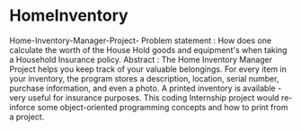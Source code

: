 # HomeInventory
Home-Inventory-Manager-Project-
Problem statement : How does one calculate the worth of the House Hold goods and equipment's when taking a Household Insurance policy.
Abstract : The Home Inventory Manager Project helps you keep track of your valuable belongings. For every item in your inventory, the program stores a description, location, serial number, purchase information, and even a photo. A printed inventory is available - very useful for insurance purposes. This coding Internship project would re-inforce some object-oriented programming concepts and how to print from a project.
